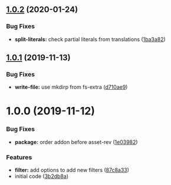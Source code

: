 ## [1.0.2](https://github.com/BBVAEngineering/ember-cli-intl-shake/compare/v1.0.1...v1.0.2) (2020-01-24)


### Bug Fixes

* **split-literals:** check partial literals from translations ([1ba3a82](https://github.com/BBVAEngineering/ember-cli-intl-shake/commit/1ba3a827771922be2e8597c574f9f63b7315ebfd))

## [1.0.1](https://github.com/BBVAEngineering/ember-cli-intl-shake/compare/v1.0.0...v1.0.1) (2019-11-13)


### Bug Fixes

* **write-file:** use mkdirp from fs-extra ([d710ae9](https://github.com/BBVAEngineering/ember-cli-intl-shake/commit/d710ae931840ef35f704b190197df56dbb32bdc2))

# 1.0.0 (2019-11-12)


### Bug Fixes

* **package:** order addon before asset-rev ([1e03982](https://github.com/BBVAEngineering/ember-cli-intl-shake/commit/1e03982ebb7e730b5444b47b6abbd5d635e44169))


### Features

* **filter:** add options to add new filters ([87c8a33](https://github.com/BBVAEngineering/ember-cli-intl-shake/commit/87c8a3385193a25edfee6b7f37664a4a69497360))
* initial code ([3b2db8a](https://github.com/BBVAEngineering/ember-cli-intl-shake/commit/3b2db8ad39ee7744b3409777b0cbe71772b4a194))
